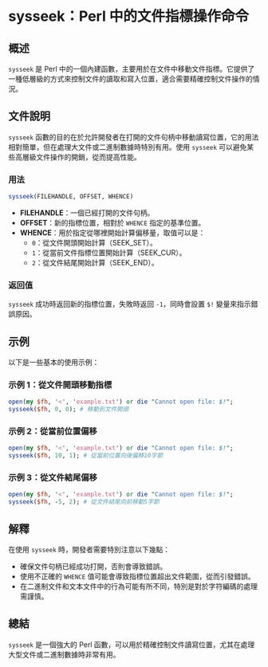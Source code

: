 <!--
Meta Description: # sysseek：Perl 中的文件指標操作命令 ## 概述 `sysseek` 是 Perl 中的一個內建函數，主要用於在文件中移動文件指標。它提供了一種低層級的方式來控制文件的讀取和寫入位置，適合需要精確控制文件操作的情況。 ## 文件說明 `sysseek` 函數的目的在於允許開發者在打開的...
Meta Keywords: sysseek, perl, open, whence, example
-->

# sysseek：Perl 中的文件指標操作命令

## 概述
`sysseek` 是 Perl 中的一個內建函數，主要用於在文件中移動文件指標。它提供了一種低層級的方式來控制文件的讀取和寫入位置，適合需要精確控制文件操作的情況。

## 文件說明
`sysseek` 函數的目的在於允許開發者在打開的文件句柄中移動讀寫位置，它的用法相對簡單，但在處理大文件或二進制數據時特別有用。使用 `sysseek` 可以避免某些高層級文件操作的開銷，從而提高性能。

### 用法
```perl
sysseek(FILEHANDLE, OFFSET, WHENCE)
```
- **FILEHANDLE**：一個已經打開的文件句柄。
- **OFFSET**：新的指標位置，相對於 `WHENCE` 指定的基準位置。
- **WHENCE**：用於指定從哪裡開始計算偏移量，取值可以是：
  - `0`：從文件開頭開始計算（SEEK_SET）。
  - `1`：從當前文件指標位置開始計算（SEEK_CUR）。
  - `2`：從文件結尾開始計算（SEEK_END）。

### 返回值
`sysseek` 成功時返回新的指標位置，失敗時返回 `-1`，同時會設置 `$!` 變量來指示錯誤原因。

## 示例
以下是一些基本的使用示例：

### 示例 1：從文件開頭移動指標
```perl
open(my $fh, '<', 'example.txt') or die "Cannot open file: $!";
sysseek($fh, 0, 0); # 移動到文件開頭
```

### 示例 2：從當前位置偏移
```perl
open(my $fh, '<', 'example.txt') or die "Cannot open file: $!";
sysseek($fh, 10, 1); # 從當前位置向後偏移10字節
```

### 示例 3：從文件結尾偏移
```perl
open(my $fh, '<', 'example.txt') or die "Cannot open file: $!";
sysseek($fh, -5, 2); # 從文件結尾向前移動5字節
```

## 解釋
在使用 `sysseek` 時，開發者需要特別注意以下幾點：
- 確保文件句柄已經成功打開，否則會導致錯誤。
- 使用不正確的 `WHENCE` 值可能會導致指標位置超出文件範圍，從而引發錯誤。
- 在二進制文件和文本文件中的行為可能有所不同，特別是對於字符編碼的處理需謹慎。

## 總結
`sysseek` 是一個強大的 Perl 函數，可以用於精確控制文件讀寫位置，尤其在處理大型文件或二進制數據時非常有用。